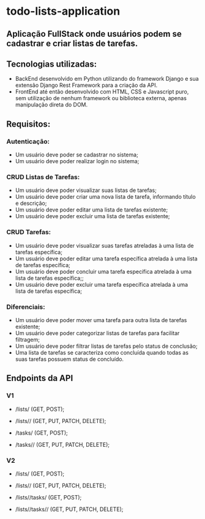 # todo-lists-application

## Aplicação FullStack onde usuários podem se cadastrar e criar listas de tarefas.


## Tecnologias utilizadas:

- BackEnd desenvolvido em Python utilizando do framework Django e sua extensão Django Rest Framework para a criação da API.
- FrontEnd até então desenvolvido com HTML, CSS e Javascript puro, sem utilização de nenhum framework ou biblioteca externa, apenas manipulação direta do DOM.

## Requisitos:

### Autenticação:

- Um usuário deve poder se cadastrar no sistema;
- Um usuário deve poder realizar login no sistema;

### CRUD Listas de Tarefas:

- Um usuário deve poder visualizar suas listas de tarefas;
- Um usuário deve poder criar uma nova lista de tarefa, informando título e descrição;
- Um usuário deve poder editar uma lista de tarefas existente;
- Um usuário deve poder excluir uma lista de tarefas existente;

### CRUD Tarefas:

- Um usuário deve poder visualizar suas tarefas atreladas à uma lista de tarefas específica;
- Um usuário deve poder editar uma tarefa específica atrelada à uma lista de tarefas específica;
- Um usuário deve poder concluir uma tarefa específica atrelada à uma lista de tarefas específica;;
- Um usuário deve poder excluir uma tarefa específica atrelada à uma lista de tarefas específica;

### Diferenciais:

- Um usuário deve poder mover uma tarefa para outra lista de tarefas existente;
- Um usuário deve poder categorizar listas de tarefas para facilitar filtragem;
- Um usuário deve poder filtrar listas de tarefas pelo status de conclusão;
- Uma lista de tarefas se caracteriza como concluída quando todas as suas tarefas possuem status de concluído.

## Endpoints da API

### V1

- /lists/ (GET, POST);

- /lists/<list-id>/ (GET, PUT, PATCH, DELETE);

- /tasks/ (GET, POST);

- /tasks/<task-id>/ (GET, PUT, PATCH, DELETE);

### V2

- /lists/ (GET, POST);

- /lists/<list-id>/ (GET, PUT, PATCH, DELETE);

- /lists/<list-id>/tasks/ (GET, POST);

- /lists/<todo-list-id>/tasks/<task-id>/ (GET, PUT, PATCH, DELETE);
